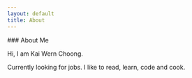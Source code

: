 ```yaml
---
layout: default
title: About
---
```


<div class="columns">
  <div class="column" markdown="1">
### About Me

Hi, I am Kai Wern Choong.

Currently looking for jobs. I like to read, learn, code and cook.
  </div>

  <div class="column">
  </div>
</div>
